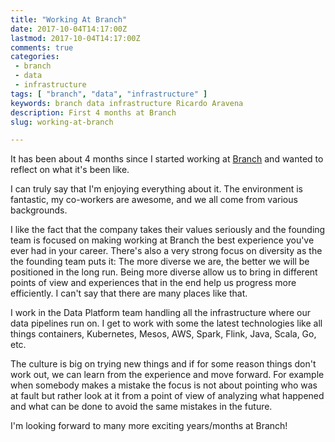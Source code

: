 ```yaml
---
title: "Working At Branch"
date: 2017-10-04T14:17:00Z
lastmod: 2017-10-04T14:17:00Z
comments: true
categories:
 - branch
 - data
 - infrastructure
tags: [ "branch", "data", "infrastructure" ]
keywords: branch data infrastructure Ricardo Aravena
description: First 4 months at Branch
slug: working-at-branch

---
```


It has been about 4 months since I started working at [Branch](https://branch.io) and wanted
to reflect on what it's been like.

I can truly say that I'm enjoying everything about it. The environment is
fantastic, my co-workers are awesome, and we all come from various backgrounds.

I like the fact that the company takes their values seriously and the founding team is
focused on making working at Branch the best experience you've ever had
in your career. There's also a very strong focus on diversity as the
the founding team puts it: The more diverse we are, the better we will
be positioned in the long run. Being more diverse allow us to bring in
different points of view and experiences that in the end help us 
progress more efficiently. I can't say that there are many places like that.

I work in the Data Platform team handling all the infrastructure
where our data pipelines run on. I get to work with some the latest technologies
like all things containers, Kubernetes, Mesos, AWS, Spark, Flink, Java, Scala, Go, etc.

The culture is big on trying new things and if for some reason things don't work out,
 we can learn from the experience and move forward. For example when somebody makes a mistake the
focus is not about pointing who was at fault but rather look at it from a point
of view of analyzing what happened and what can be done to avoid the same
mistakes in the future.

I'm looking forward to many more exciting years/months at Branch!
